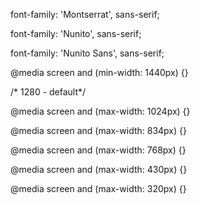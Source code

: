 font-family: 'Montserrat', sans-serif;

font-family: 'Nunito', sans-serif;

font-family: 'Nunito Sans', sans-serif;




<!-- ----------------------------------- -->

@media screen and (min-width: 1440px) {}

/* 1280 - default*/

@media screen and (max-width: 1024px) {}

@media screen and (max-width: 834px) {}

@media screen and (max-width: 768px) {}

@media screen and (max-width: 430px) {}

@media screen and (max-width: 320px) {}
